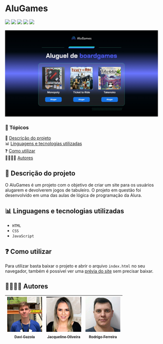 # AluGames

<img src="https://img.shields.io/badge/CONCLU%C3%8DDO-brightgreen?style=for-the-badge"> 
<img src="https://img.shields.io/badge/ALURA-darkblue?style=for-the-badge">
<img src="https://img.shields.io/badge/HTML-orange?style=for-the-badge">
<img src="https://img.shields.io/badge/CSS-blue?style=for-the-badge"> 
<img src="https://img.shields.io/badge/JAVASCRIPT-yellow?style=for-the-badge"> <br><br>
<img src="./img/Prévia.jpg">

### 📌 Tópicos 

📃 [Descrição do projeto](#-descrição-do-projeto) <br>
📊 [Linguagens e tecnologias utilizadas](#-linguagens-e-tecnologias-utilizadas) <br>
❓ [Como utilizar](#-como-utilizar) <br>
🫱🏻‍🫲🏻 [Autores](#-autores)

## 📃 Descrição do projeto 

O AluGames é um projeto com o objetivo de criar um site para os usuários alugarem e devolverem jogos de tabuleiro. O projeto em questão foi desenvolvido em uma das aulas de lógica de programação da Alura.

## 📊 Linguagens e tecnologias utilizadas

- `HTML`
- `CSS`
- `JavaScript`

## ❓ Como utilizar

Para utilizar basta baixar o projeto e abrir o arquivo `index.html` no seu navegador, também é possível ver uma [prévia do site](https://alugames-snowy.vercel.app/) sem precisar baixar.

## 🫱🏻‍🫲🏻 Autores

| [<img src="./img/Davi Gazola.jpg" width="115"><br><sub>Davi Gazola</sub>](https://github.com/davigzola) |  [<img src="./img/Jacqueline Oliveira.jpg" width="115"><br><sub>Jacqueline Oliveira</sub>](https://github.com/jacqueline-oliveira) |  [<img src="./img/Rodrigo Ferreira.jpg" width="115"><br><sub>Rodrigo Ferreira</sub>](https://github.com/rcaneppele) |
| :---: | :---: | :---: |
